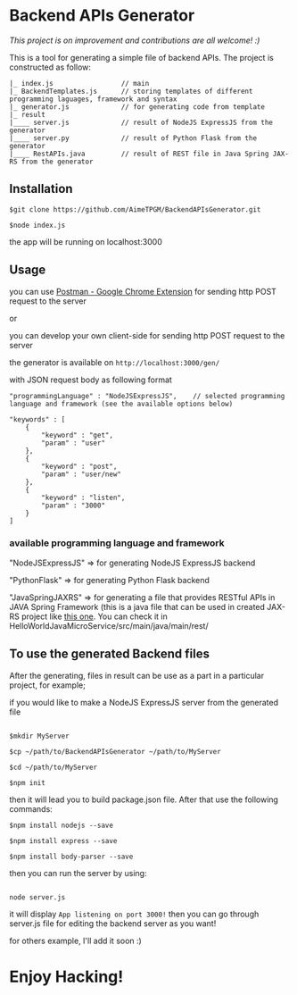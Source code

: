 # Backend APIs Generator

*This project is on improvement and contributions are all welcome! :)*

This is a tool for generating a simple file of backend APIs. The project is constructed as follow:

```
|_ index.js                 // main
|_ BackendTemplates.js      // storing templates of different programming laguages, framework and syntax
|_ generator.js             // for generating code from template
|_ result
|____ server.js             // result of NodeJS ExpressJS from the generator
|____ server.py             // result of Python Flask from the generator
|____ RestAPIs.java	        // result of REST file in Java Spring JAX-RS from the generator
```

## Installation

```
$git clone https://github.com/AimeTPGM/BackendAPIsGenerator.git

$node index.js
```

the app will be running on localhost:3000

## Usage

you can use [Postman - Google Chrome Extension](https://chrome.google.com/webstore/detail/postman/fhbjgbiflinjbdggehcddcbncdddomop?hl=en) for sending http POST request to the server

or

you can develop your own client-side for sending http POST request to the server

the generator is available on ``` http://localhost:3000/gen/ ```

with JSON request body as following format

```
"programmingLanguage" : "NodeJSExpressJS",    // selected programming language and framework (see the available options below)

"keywords" : [
	{
		"keyword" : "get",
		"param" : "user"
	},
	{
	    "keyword" : "post",
	    "param" : "user/new"
	},
	{
	    "keyword" : "listen",
	    "param" : "3000"
	}
]
```

### available programming language and framework

"NodeJSExpressJS" => for generating NodeJS ExpressJS backend

"PythonFlask" => for generating Python Flask backend

"JavaSpringJAXRS" => for generating a file that provides RESTful APIs in JAVA Spring Framework (this is a java file that can be used in created JAX-RS project like [this one](https://github.com/AimeTPGM/HelloWorldJavaMicroService). You can check it in HelloWorldJavaMicroService/src/main/java/main/rest/

## To use the generated Backend files

After the generating, files in result can be use as a part in a particular project, for example;

if you would like to make a NodeJS ExpressJS server from the generated file

```

$mkdir MyServer

$cp ~/path/to/BackendAPIsGenerator ~/path/to/MyServer

$cd ~/path/to/MyServer

$npm init

```

then it will lead you to build package.json file. After that use the following commands:

```
$npm install nodejs --save

$npm install express --save

$npm install body-parser --save

```

then you can run the server by using:

```

node server.js

```

it will display ``` App listening on port 3000! ``` then you can go through server.js file for editing the backend server as you want!

for others example, I'll add it soon :)

# Enjoy Hacking!